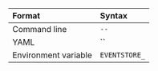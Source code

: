 | Format               | Syntax |
| :------------------- | :----- |
| Command line         | `--` |
| YAML                 | `` |
| Environment variable | `EVENTSTORE_` | 
